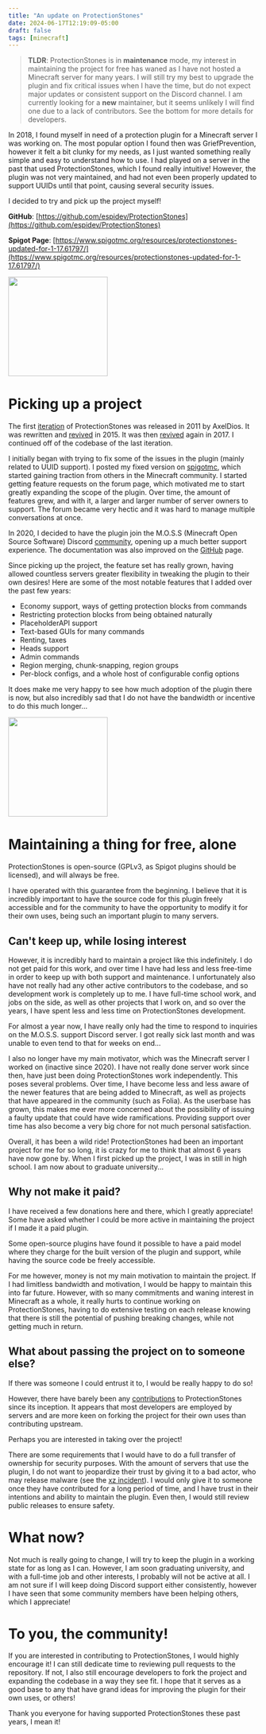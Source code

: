```yaml
---
title: "An update on ProtectionStones"
date: 2024-06-17T12:19:09-05:00
draft: false
tags: [minecraft]
---
```


> **TLDR**: ProtectionStones is in **maintenance** mode, my interest in maintaining the project for free has waned as I have not hosted a Minecraft server for many years. I will still try my best to upgrade the plugin and fix critical issues when I have the time, but do not expect major updates or consistent support on the Discord channel. I am currently looking for a **new** maintainer, but it seems unlikely I will find one due to a lack of contributors. See the bottom for more details for developers.

In 2018, I found myself in need of a protection plugin for a Minecraft server I was working on. The most popular option I found then was GriefPrevention, however it felt a bit clunky for my needs, as I just wanted something really simple and easy to understand how to use. I had played on a server in the past that used ProtectionStones, which I found really intuitive! However, the plugin was not very maintained, and had not even been properly updated to support UUIDs until that point, causing several security issues.

I decided to try and pick up the project myself!

**GitHub**: [https://github.com/espidev/ProtectionStones](https://github.com/espidev/ProtectionStones)

**Spigot Page**: [https://www.spigotmc.org/resources/protectionstones-updated-for-1-17.61797/](https://www.spigotmc.org/resources/protectionstones-updated-for-1-17.61797/)

<img src="/images/blog/2024/06/protectionstones.png" width=200px/>

# Picking up a project

The first [iteration](https://dev.bukkit.org/projects/protectionstones) of ProtectionStones was released in 2011 by AxelDios. It was rewritten and [revived](https://www.spigotmc.org/resources/protectionstones.10096/) in 2015. It was then [revived]() again in 2017. I continued off of the codebase of the last iteration.

I initially began with trying to fix some of the issues in the plugin (mainly related to UUID support). I posted my fixed version on [spigotmc](https://www.spigotmc.org/resources/protectionstones-updated-for-1-17.61797/), which started gaining traction from others in the Minecraft community. I started getting feature requests on the forum page, which motivated me to start greatly expanding the scope of the plugin. Over time, the amount of features grew, and with it, a larger and larger number of server owners to support. The forum became very hectic and it was hard to manage multiple conversations at once.

In 2020, I decided to have the plugin join the M.O.S.S (Minecraft Open Source Software) Discord [community](https://discord.gg/cqM96tcJRx), opening up a much better support experience. The documentation was also improved on the [GitHub](https://github.com/espidev/ProtectionStones/wiki) page.

Since picking up the project, the feature set has really grown, having allowed countless servers greater flexibility in tweaking the plugin to their own desires! Here are some of the most notable features that I added over the past few years:

- Economy support, ways of getting protection blocks from commands
- Restricting protection blocks from being obtained naturally
- PlaceholderAPI support
- Text-based GUIs for many commands
- Renting, taxes
- Heads support
- Admin commands
- Region merging, chunk-snapping, region groups
- Per-block configs, and a whole host of configurable config options

It does make me very happy to see how much adoption of the plugin there is now, but also incredibly sad that I do not have the bandwidth or incentive to do this much longer...

<img src="https://bstats.org/signatures/bukkit/protectionstones.svg" width="200px">

# Maintaining a thing for free, alone

ProtectionStones is open-source (GPLv3, as Spigot plugins should be licensed), and will always be free.

I have operated with this guarantee from the beginning. I believe that it is incredibly important to have the source code for this plugin freely accessible and for the community to have the opportunity to modify it for their own uses, being such an important plugin to many servers.

## Can't keep up, while losing interest

However, it is incredibly hard to maintain a project like this indefinitely. I do not get paid for this work, and over time I have had less and less free-time in order to keep up with both support and maintenance. I unfortunately also have not really had any other active contributors to the codebase, and so development work is completely up to me. I have full-time school work, and jobs on the side, as well as other projects that I work on, and so over the years, I have spent less and less time on ProtectionStones development.

For almost a year now, I have really only had the time to respond to inquiries on the M.O.S.S. support Discord server. I got really sick last month and was unable to even tend to that for weeks on end...

I also no longer have my main motivator, which was the Minecraft server I worked on (inactive since 2020). I have not really done server work since then, have just been doing ProtectionStones work independently. This poses several problems. Over time, I have become less and less aware of the newer features that are being added to Minecraft, as well as projects that have appeared in the community (such as Folia). As the userbase has grown, this makes me ever more concerned about the possibility of issuing a faulty update that could have wide ramifications. Providing support over time has also become a very big chore for not much personal satisfaction.

Overall, it has been a wild ride! ProtectionStones had been an important project for me for so long, it is crazy for me to think that almost 6 years have now gone by. When I first picked up the project, I was in still in high school. I am now about to graduate university...

## Why not make it paid?

I have received a few donations here and there, which I greatly appreciate! Some have asked whether I could be more active in maintaining the project if I made it a paid plugin.

Some open-source plugins have found it possible to have a paid model where they charge for the built version of the plugin and support, while having the source code be freely accessible.

For me however, money is not my main motivation to maintain the project. If I had limitless bandwidth and motivation, I would be happy to maintain this into far future. However, with so many commitments and waning interest in Minecraft as a whole, it really hurts to continue working on ProtectionStones, having to do extensive testing on each release knowing that there is still the potential of pushing breaking changes, while not getting much in return.

## What about passing the project on to someone else?

If there was someone I could entrust it to, I would be really happy to do so!

However, there have barely been any [contributions](https://github.com/espidev/ProtectionStones/pulls) to ProtectionStones since its inception. It appears that most developers are employed by servers and are more keen on forking the project for their own uses than contributing upstream.

Perhaps you are interested in taking over the project!

There are some requirements that I would have to do a full transfer of ownership for security purposes. With the amount of servers that use the plugin, I do not want to jeopardize their trust by giving it to a bad actor, who may release malware (see the [xz incident](https://securelist.com/xz-backdoor-story-part-2-social-engineering/112476/)). I would only give it to someone once they have contributed for a long period of time, and I have trust in their intentions and ability to maintain the plugin. Even then, I would still review public releases to ensure safety.

# What now?

Not much is really going to change, I will try to keep the plugin in a working state for as long as I can. However, I am soon graduating university, and with a full-time job and other interests, I probably will not be active at all. I am not sure if I will keep doing Discord support either consistently, however I have seen that some community members have been helping others, which I appreciate!

# To you, the community!

If you are interested in contributing to ProtectionStones, I would highly encourage it! I can still dedicate time to reviewing pull requests to the repository. If not, I also still encourage developers to fork the project and expanding the codebase in a way they see fit. I hope that it serves as a good base to any that have grand ideas for improving the plugin for their own uses, or others!

Thank you everyone for having supported ProtectionStones these past years, I mean it!
